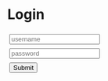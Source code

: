 # Login

<script src='./app/tools.js'></script>

<script>
async function login(payload, silent) {

    // Reset status
    let el = document.getElementById("result");
    if (!silent) {
        el.innerHTML = "Logging in ..."
    }
    await tools.sleepms(100);

    // The body is obfuscated with base64, but not encrypted.
    let body = btoa(JSON.stringify(payload));

    // Do request
    let url = tools.build_api_url("bootstrap_authentication");
    let init = {method: "POST", headers: {}, body: body};
    let res = await fetch(url, init);

    // Handle response
    if (res.status != 200) {
        if (!silent) {
            let text = await res.text();
            el.innerText = "Could not get token: " + text;
            el.innerHTML = el.innerHTML + "<br><a href='../'>TimeTagger home</a>";
        }
    } else {
        let token = JSON.parse(await res.text()).token;
        tools.set_auth_info_from_token(token);
        el.innerText = "Token exchange succesful";
        let state = tools.url2dict(location.hash);
        location.replace(state.page || "./app/");
    }
}

async function login_localhost() {
    await login({"method": "localhost"});
}

async function login_credentials() {
    let input_u = document.getElementById("input_u");
    let input_p = document.getElementById("input_p");
    await login({"method": "usernamepassword", "username": input_u.value, "password": input_p.value});
}

async function load() {
    let but1 = document.getElementById("submit_up");
    let but2 = document.getElementById("submit_localhost");
    let input_p = document.getElementById("input_p");

    but1.onclick = login_credentials;
    but2.onclick = login_localhost;
    input_p.onkeydown = function (e) { if (e.key == "Enter" || e.key == "Return") {login_credentials();} };

    if (location.hostname == "localhost" || location.hostname == "127.0.0.1") {
        but2.style.display = "block";
    }

    // Try to autheticate through a reverse proxy but ignore the unsuccessful result
    await login({"method": "proxy"}, true);
}

window.addEventListener('load', load);
</script>

<form onsubmit="event.preventDefault()">
    <input id='input_u' type='text' placeholder='username' style='margin:4px;'><br />
    <input id='input_p' type='password' placeholder='password' style='margin:4px;'><br />
    <button id='submit_up' class='whitebutton' style='margin:4px;' >Submit</button>
</form>
<br />
<button id='submit_localhost' class='whitebutton' style='margin:4px; display: none;' >Login as default user (on localhost)</button>

<p id='result'></p>

